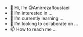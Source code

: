 - 👋 Hi, I’m @AmirrezaRoustaei
- 👀 I’m interested in ...
- 🌱 I’m currently learning ...
- 💞️ I’m looking to collaborate on ...
- 📫 How to reach me ...

<!---
AmirrezaRoustaei/AmirrezaRoustaei is a ✨ special ✨ repository because its `README.md` (this file) appears on your GitHub profile.
You can click the Preview link to take a look at your changes.
--->
